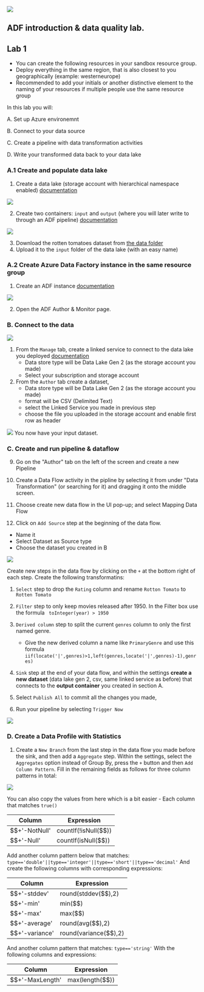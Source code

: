 ![](https://github.com/iuliaferoli/ADF_workshop/blob/master/img/banner.png?raw=true)

## ADF introduction & data quality lab.
## Lab 1


* You can create the following resources in your sandbox resource group.
* Deploy everything in the same region, that is also closest to you geographically (example: westerneurope)
* Recommended to add your initials or another distinctive element to the naming of your resources if multiple people use the same resource group

In this lab you will:

A. Set up Azure environemnt

B. Connect to your data source

C. Create a pipeline with data transformation activities

D. Write your transformed data back to your data lake

### A.1 Create and populate data lake

1. Create a data lake (storage account with hierarchical namespace enabled) [documentation](https://docs.microsoft.com/en-us/azure/storage/common/storage-account-create?tabs=azure-portal#create-a-storage-account)

![](https://github.com/iuliaferoli/ADF_workshop/blob/master/img/createstorage.PNG?raw=true)

2. Create two containers: `input` and `output` (where you will later write to through an ADF pipeline) [documentation](https://docs.microsoft.com/en-us/azure/data-factory/quickstart-create-data-factory-portal#create-a-blob-container)

![](https://github.com/iuliaferoli/ADF_workshop/blob/master/img/createcontainers.png?raw=true)    

3. Download the rotten tomatoes dataset from [the data folder](https://github.com/iuliaferoli/ADF_workshop/blob/master/data/all_movie.csv)
4. Upload it to the `input` folder of the data lake (with an easy name)
    
### A.2 Create Azure Data Factory instance in the same resource group
1. Create an ADF instance [documentation](https://docs.microsoft.com/en-us/azure/data-factory/quickstart-create-data-factory-portal#create-a-data-factory)

![](https://github.com/iuliaferoli/ADF_workshop/blob/master/img/createadf.PNG?raw=true)

2. Open the ADF Author & Monitor page.

### B. Connect to the data

![](https://github.com/iuliaferoli/ADF_workshop/blob/master/img/createinadf.png?raw=true)

1. From the `Manage` tab, create a linked service to connect to the data lake you deployed [documentation](https://docs.microsoft.com/en-us/azure/data-factory/quickstart-create-data-factory-portal#create-a-linked-service)
    * Data store type will be Data Lake Gen 2 (as the storage account you made)
    * Select your subscription and storage account
2. From the `Author` tab create a dataset, 
    * Data store type will be Data Lake Gen 2 (as the storage account you made)
    * format will be CSV (Delimited Text)
    * select the Linked Service you made in previous step
    * choose the file you uploaded in the storage account and enable first row as header
    
![](https://github.com/iuliaferoli/ADF_workshop/blob/master/img/createdataset.PNG?raw=true)
You now have your input dataset.

### C. Create and run pipeline & dataflow

9. Go on the "Author" tab on the left of the screen and create a new Pipeline
10. Create a Data Flow activity in the pipline by selecting it from under "Data Transformation" (or searching for it) and dragging it onto the middle screen.

11. Choose create new data flow in the UI pop-up; and select Mapping Data Flow
12. Click on `Add Source` step at the beginning of the data flow.
* Name it
* Select Dataset as Source type
* Choose the dataset you created in B

![](https://github.com/iuliaferoli/ADF_workshop/blob/master/img/createdataflow.png?raw=true)

Create new steps in the data flow by clicking on the `+` at the bottom right of each step.
Create the following transformatins:
1. `Select` step to drop the `Rating` column and rename `Rotton Tomato` to `Rotten Tomato`
2. `Filter` step to only keep movies released after 1950. In the Filter box use the formula ` toInteger(year) > 1950`
3. `Derived column` step to split the current `genres` column to only the first named genre. 
    * Give the new derived column a name like `PrimaryGenre` and use this formula `iif(locate('|',genres)>1,left(genres,locate('|',genres)-1),genres)`

4. `Sink` step at the end of your data flow, and within the settings **create a new dataset** (data lake gen 2, csv, same linked service as before) that connects to the **output container** you created in section A. 

5. Select ```Publish All``` to commit all the changes you made, 
6. Run your pipeline by selecting ```Trigger Now```

![](https://github.com/iuliaferoli/ADF_workshop/blob/master/img/triggernow.png?raw=true)
    
### D. Create a Data Profile with Statistics
1. Create a  ```New Branch``` from the last step in the data flow you made before the sink, and then add a ```Aggregate``` step. Within the settings, select the ```Aggregates``` option instead of Group By, press the ```+``` button and then ```Add Column Pattern```. Fill in the remaining fields as follows for three column patterns in total:

![](https://github.com/iuliaferoli/ADF_workshop/blob/master/img/summarystatistics.png?raw=true)

You can also copy the values from here which is a bit easier - Each column that matches ```true()```

  | Column  | Expression |
  | ------------- | ------------- |
  | $$+'-NotNull'  | countIf(!isNull($$))  |
  | $$+'-Null'   | countIf(isNull($$)) | 

   Add another column pattern below that matches: ```type=='double'||type=='integer'||type=='short'||type=='decimal'```
   And create the following columns with corresponding expressions:

  | Column  | Expression |
   | ------------- | ------------- |
   | $$+'-stddev'  | round(stddev($$),2)  |
   | $$+'-min'   | min($$) | 
   | $$+'-max'   | max($$) |
   | $$+'-average'   | round(avg($$),2) |    
   | $$+'-variance'   | round(variance($$),2) |
    
And another column pattern that matches: ```type=='string'```
With the following columns and expressions:
      
  | Column  | Expression |
   | ------------- | ------------- |
   | $$+'-MaxLength'  | max(length($$))  |
   





